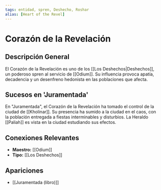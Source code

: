 ```yaml
---
tags: entidad, spren, Deshecho, Roshar
alias: [Heart of the Revel]
---
```


# Corazón de la Revelación

## Descripción General
El Corazón de la Revelación es uno de los [[Los Deshechos|Deshechos]], un poderoso spren al servicio de [[Odium]]. Su influencia provoca apatía, decadencia y un desenfreno hedonista en las poblaciones que afecta.

## Sucesos en 'Juramentada'
En "Juramentada", el Corazón de la Revelación ha tomado el control de la ciudad de [[Kholinar]]. Su presencia ha sumido a la ciudad en el caos, con la población entregada a fiestas interminables y disturbios. La Heraldo [[Paliah]] es vista en la ciudad estudiando sus efectos.

## Conexiones Relevantes
* **Maestro:** [[Odium]]
* **Tipo:** [[Los Deshechos]]

## Apariciones
* [[Juramentada (libro)]]
